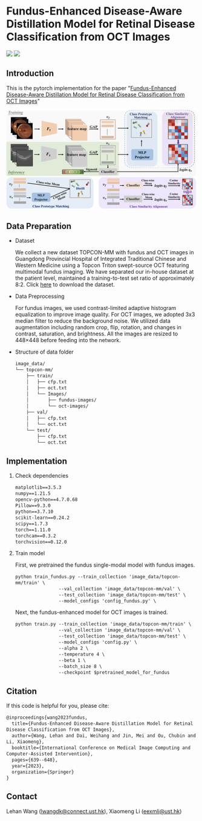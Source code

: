 # Fundus-Enhanced Disease-Aware Distillation Model for Retinal Disease Classification from OCT Images

<a href="https://arxiv.org/abs/2308.00291"><img src="https://img.shields.io/badge/Paper-MICCAI_2023-yellow.svg?style=flat-square"></a>
<a href="https://hkustconnect-my.sharepoint.com/:u:/g/personal/lwangdk_connect_ust_hk/Eey6EX7oETNBq9Im8XFFfYIBernNJaTOSzS01GO3-ybyew?e=AFsAnx"><img src="https://img.shields.io/badge/Dataset-TopconMM-blue.svg?style=flat-square"></a>

## Introduction

This is the pytorch implementation for the paper "[Fundus-Enhanced Disease-Aware Distillation Model for Retinal Disease Classification from OCT Images](https://arxiv.org/abs/2308.00291)"

![image-20230619155720859](figure/framework.png)

## Data Preparation

- Dataset

  We collect a new dataset TOPCON-MM with fundus and OCT images in Guangdong Provincial Hospital of Integrated Traditional Chinese and Western Medicine using a Topcon Triton swept-source OCT featuring multimodal fundus imaging. We have separated our in-house dataset  at the patient level, maintained a training-to-test set ratio of approximately 8:2. Click [here](https://hkustconnect-my.sharepoint.com/:u:/g/personal/lwangdk_connect_ust_hk/Eey6EX7oETNBq9Im8XFFfYIBernNJaTOSzS01GO3-ybyew?e=AFsAnx) to download the dataset.

- Data Preprocessing

  For fundus images, we used contrast-limited adaptive histogram equalization to improve image quality. For OCT images, we adopted 3x3 median filter to reduce the background noise. We utilized data augmentation including random crop, flip, rotation, and changes in contrast, saturation, and brightness. All the images are resized to 448×448 before feeding into the network.

- Structure of data folder

  ```
  image_data/
  └── topcon-mm/
      ├── train/
      │   ├── cfp.txt
      │   ├── oct.txt
      │   └── Images/
      │       ├── fundus-images/
      │       └── oct-images/
      ├── val/
      │   ├── cfp.txt
      │   └── oct.txt
      └── test/
          ├── cfp.txt
          └── oct.txt
  ```

## Implementation

1. Check dependencies

   ```
   matplotlib==3.5.3
   numpy==1.21.5
   opencv-python==4.7.0.68
   Pillow==9.3.0
   python==3.7.10
   scikit-learn==0.24.2
   scipy==1.7.3
   torch==1.11.0
   torchcam==0.3.2
   torchvision==0.12.0
   ```

2. Train model

   First, we pretrained the fundus single-modal model with fundus images.

   ```
   python train_fundus.py --train_collection 'image_data/topcon-mm/train' \
                   --val_collection 'image_data/topcon-mm/val' \
                   --test_collection 'image_data/topcon-mm/test' \
                   --model_configs 'config_fundus.py' \
   ```

   Next, the fundus-enhanced model for OCT images is trained.

   ```
   python train.py --train_collection 'image_data/topcon-mm/train' \
                   --val_collection 'image_data/topcon-mm/val' \
                   --test_collection 'image_data/topcon-mm/test' \
                   --model_configs 'config.py' \
                   --alpha 2 \
                   --temperature 4 \
                   --beta 1 \
                   --batch_size 8 \
                   --checkpoint $pretrained_model_for_fundus
   ```

## Citation
If this code is helpful for you, please cite:
```
@inproceedings{wang2023fundus,
  title={Fundus-Enhanced Disease-Aware Distillation Model for Retinal Disease Classification from OCT Images},
  author={Wang, Lehan and Dai, Weihang and Jin, Mei and Ou, Chubin and Li, Xiaomeng},
  booktitle={International Conference on Medical Image Computing and Computer-Assisted Intervention},
  pages={639--648},
  year={2023},
  organization={Springer}
}
```

## Contact
Lehan Wang (lwangdk@connect.ust.hk), 
Xiaomeng Li (eexmli@ust.hk)
